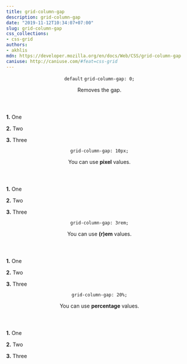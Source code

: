 ```yaml
---
title: grid-column-gap
description: grid-column-gap
date: "2019-11-12T10:34:07+07:00"
slug: grid-column-gap
css_collections:
- css-grid
authors:
- akhlis
mdn: https://developer.mozilla.org/en/docs/Web/CSS/grid-column-gap
caniuse: http://caniuse.com/#feat=css-grid
---
```


<section class="example">
  <header class="example__header">
    <p class="example__name">
      <code class="example__default" data-tooltip="This is the property's default value">default</code>
      <code class="example__value" data-tooltip="Click to copy"
        data-clipboard-text="grid-column-gap: 0;">grid-column-gap: 0;</code>
    </p>
    <div class="example__description">
      <p>Removes the gap.</p>
    </div>
  </header>
  <aside class="example__preview">
    <div class="example__browser"><i></i><i></i><i></i></div>
    <div class="example__output">
      <div class="property__example grid-column-gap " id="grid-column-gap-0">
        <p class="block block--alpha"><strong>1.</strong> One</p>
        <p class="block block--beta"><strong>2.</strong> Two</p>
        <p class="block block--pink"><strong>3.</strong> Three</p>
      </div>
    </div>
  </aside>
</section>
<section class="example">
  <header class="example__header">
    <p class="example__name">
      <code class="example__value" data-tooltip="Click to copy"
        data-clipboard-text="grid-column-gap: 10px;">grid-column-gap: 10px;</code>
    </p>
    <div class="example__description">
      <p>You can use <strong>pixel</strong> values.</p>
    </div>
  </header>
  <aside class="example__preview">
    <div class="example__browser"><i></i><i></i><i></i></div>
    <div class="example__output">
      <div class="property__example grid-column-gap " id="grid-column-gap-10px">
        <p class="block block--alpha"><strong>1.</strong> One</p>
        <p class="block block--beta"><strong>2.</strong> Two</p>
        <p class="block block--pink"><strong>3.</strong> Three</p>
      </div>
    </div>
  </aside>
</section>
<section class="example">
  <header class="example__header">
    <p class="example__name">
      <code class="example__value" data-tooltip="Click to copy"
        data-clipboard-text="grid-column-gap: 3rem;">grid-column-gap: 3rem;</code>
    </p>
    <div class="example__description">
      <p>You can use <strong>(r)em</strong> values.</p>
    </div>
  </header>
  <aside class="example__preview">
    <div class="example__browser"><i></i><i></i><i></i></div>
    <div class="example__output">
      <div class="property__example grid-column-gap " id="grid-column-gap-3rem">
        <p class="block block--alpha"><strong>1.</strong> One</p>
        <p class="block block--beta"><strong>2.</strong> Two</p>
        <p class="block block--pink"><strong>3.</strong> Three</p>
      </div>
    </div>
  </aside>
</section>
<section class="example">
  <header class="example__header">
    <p class="example__name">
      <code class="example__value" data-tooltip="Click to copy"
        data-clipboard-text="grid-column-gap: 20%;">grid-column-gap: 20%;</code>
    </p>
    <div class="example__description">
      <p>You can use <strong>percentage</strong> values.</p>
    </div>
  </header>
  <aside class="example__preview">
    <div class="example__browser"><i></i><i></i><i></i></div>
    <div class="example__output">
      <div class="property__example grid-column-gap " id="grid-column-gap-20">
        <p class="block block--alpha"><strong>1.</strong> One</p>
        <p class="block block--beta"><strong>2.</strong> Two</p>
        <p class="block block--pink"><strong>3.</strong> Three</p>
      </div>
    </div>
  </aside>
</section>